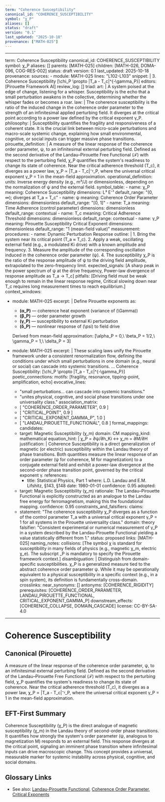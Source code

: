 ```yaml
---
term: "Coherence Susceptibility"
canonical_id: "COHERENCE_SUSCEPTIBILITY"
symbol: "χ_P"
aliases: []
status: "draft"
version: "0.1"
last_updated: "2025-10-18"
provenance: ["MATH-025"]
---
```


---
term: Coherence Susceptibility
canonical_id: COHERENCE_SUSCEPTIBILITY
symbol: χ_P
aliases: []
parents: [MATH-025]
children: [MATH-026, DOMA-096, COG-RES-002]
status: draft
version: 0.1
last_updated: 2025-10-18
provenance:
  sources:
    - module: MATH-025
      lines: "L102-L103"
      snippet: |
        3. Coherence Susceptibility
        [\chi_P \propto |T_a - T_c|^{-\gamma_P}]
  editors: [Pirouette Framework AI]
  review_log: []
triad:
  art: |
    A system poised at the edge of change, listening for a whisper. Susceptibility is the echo that a small perturbation awakens in the collective, determining whether the whisper fades or becomes a roar.
  law: |
    The coherence susceptibility is the ratio of the induced change in the coherence order parameter to the strength of an infinitesimal applied perturbing field. It diverges at the critical point according to a power law defined by the critical exponent γ_P.
  philosophy: |
    Susceptibility quantifies the fragility and responsiveness of a coherent state. It is the crucial link between micro-scale perturbations and macro-scale systemic change, explaining how small environmental, cognitive, or social inputs can trigger massive phase transitions.
pirouette_definition: |
  A measure of the linear response of the coherence order parameter, ψ, to an infinitesimal external perturbing field. Defined as the second derivative of the Landau–Pirouette Free Functional (ℱ) with respect to the perturbing field, χ_P quantifies the system's readiness to change its state of coherence. Near the critical adherence threshold (T_c), it diverges as a power law, χ_P ∝ |T_a - T_c|⁻ᵞ_P, where the universal critical exponent γ_P = 1 in the mean-field approximation.
operational_definition:
  units: Inverse energy density (e.g., m³/J) or dimensionless, depending on the normalization of ψ and the external field.
  symbol_table:
    - name: χ_P
      meaning: Coherence Susceptibility
      dimensions: L³ E⁻¹
      default_range: "(0, ∞); diverges at T_a = T_c"
    - name: ψ
      meaning: Coherence Order Parameter
      dimensions: dimensionless
      default_range: "[0, 1]"
    - name: T_a
      meaning: Time Adherence (control parameter)
      dimensions: dimensionless
      default_range: contextual
    - name: T_c
      meaning: Critical Adherence Threshold
      dimensions: dimensionless
      default_range: contextual
    - name: γ_P
      meaning: Pirouette Susceptibility Critical Exponent
      dimensions: dimensionless
      default_range: "1 (mean-field value)"
  measurement:
    procedures:
      - name: Dynamic Perturbation Response
        outline: |
          1. Bring the system near its critical point (T_a ≈ T_c).
          2. Apply a weak, oscillating external field (e.g., a modulated Ki drive) with a known amplitude and frequency.
          3. Measure the amplitude of the corresponding oscillation induced in the coherence order parameter (ψ).
          4. The susceptibility χ_P is the ratio of the response amplitude of ψ to the driving field amplitude, extrapolated to the zero-frequency limit.
        expected_signals: [A sharp peak in the power spectrum of ψ at the drive frequency, Power-law divergence of response amplitude as T_a → T_c]
        pitfalls: [Driving field must be weak enough to remain in the linear response regime, Critical slowing down near T_c requires long measurement times to reach equilibrium.]
context_windows:
  - module: MATH-025
    excerpt: |
      Define Pirouette exponents as:
      * **(α_P)** — coherence heat exponent (variance of (\Gamma))
      * **(β_P)** — order parameter growth
      * **(γ_P)** — susceptibility to external Ki perturbation
      * **(δ_P)** — nonlinear response of (\psi) to field drive

      Derived from mean-field approximation:
      [\alpha_P = 0,\ \beta_P = 1/2,\ \gamma_P = 1,\ \delta_P = 3]
  - module: MATH-025
    excerpt: |
      These scaling laws unify the Pirouette framework under a consistent renormalization flow, defining the conditions under which small perturbations in one domain (e.g., neural or social) can cascade into systemic transitions.
      ...
      Coherence Susceptibility:
      [\chi_P \propto |T_a - T_c|^{-\gamma_P}]
poetic_connections:
  motifs: [fragility, resonance, tipping-point, amplification, echo]
  evocative_lines:
    - "small perturbations... can cascade into systemic transitions."
    - "unites physical, cognitive, and social phase transitions under one universality class."
  association_matrix:
    - [ "COHERENCE_ORDER_PARAMETER", 0.9 ]
    - [ "CRITICAL_POINT", 0.9 ]
    - [ "CRITICAL_EXPONENT_GAMMA_P", 1.0 ]
    - [ "LANDAU_PIROUETTE_FUNCTIONAL", 0.8 ]
formal_mappings:
  candidates:
    - target: Magnetic Susceptibility (χ_m)
      domain: CM
      mapping_kind: mathematical
      equation_hint: |
        χ_P = ∂ψ/∂h_Ki  ↔  χ_m = ∂M/∂H
      justification: |
        Coherence Susceptibility is a direct generalization of magnetic (or electric) susceptibility within the Landau theory of phase transitions. Both quantities measure the linear response of an order parameter (ψ for coherence, M for magnetization) to a conjugate external field and exhibit a power-law divergence at the second-order phase transition point, governed by the critical exponent γ.
      references:
        - title: Statistical Physics, Part 1
          where: L.D. Landau and E.M. Lifshitz, §143, §148
          date: 1980-01-01
      confidence: 0.95
  adopted:
    - target: Magnetic Susceptibility (χ_m)
      rationale: The Landau–Pirouette Functional is explicitly constructed as an analogue to the Landau free energy for ferromagnetism, making this the foundational mapping.
      confidence: 0.95
constraints_and_falsifiers:
  claims:
    - statement: "The coherence susceptibility χ_P diverges as a function of the control parameter T_a with a universal critical exponent γ_P = 1 for all systems in the Pirouette universality class."
      domain: theory
      falsifier: "Consistent experimental or numerical measurement of γ_P in a system described by the Landau-Pirouette Functional yielding a value statistically different from 1."
      status: proposed
      links: [MATH-025]
naming_notes:
  collisions: [The symbol χ is standard for susceptibility in many fields of physics (e.g., magnetic χ_m, electric χ_e). The subscript _P is mandatory to specify the Pirouette framework context.]
  disambiguation: |
    Distinguish from domain-specific susceptibilities. χ_P is a generalized measure tied to the abstract coherence order parameter ψ. While it may be operationally equivalent to a physical susceptibility in a specific context (e.g., in a spin system), its definition is fundamentally cross-domain.
crosslinks:
  near_synonyms: []
  antonyms: [COHERENCE_RIGIDITY]
  prerequisites: [COHERENCE_ORDER_PARAMETER, LANDAU_PIROUETTE_FUNCTIONAL, CRITICAL_EXPONENT_GAMMA_P]
  downstream_effects: [COHERENCE_COLLAPSE, DOMAIN_CASCADE]
license: CC-BY-SA-4.0
---

# Coherence Susceptibility

## Canonical (Pirouette)
A measure of the linear response of the coherence order parameter, ψ, to an infinitesimal external perturbing field. Defined as the second derivative of the Landau–Pirouette Free Functional (ℱ) with respect to the perturbing field, χ_P quantifies the system's readiness to change its state of coherence. Near the critical adherence threshold (T_c), it diverges as a power law, χ_P ∝ |T_a - T_c|⁻ᵞ_P, where the universal critical exponent γ_P = 1 in the mean-field approximation.

## EFT-First Summary
Coherence Susceptibility (χ_P) is the direct analogue of magnetic susceptibility (χ_m) in the Landau theory of second-order phase transitions. It quantifies how strongly the system's order parameter (ψ, analogous to magnetization M) responds to an external field. This response diverges at the critical point, signaling an imminent phase transition where infinitesimal inputs can drive macroscopic change. This concept provides a universal, measurable marker for systemic instability across physical, cognitive, and social domains.

## Glossary Links
- See also: [Landau-Pirouette Functional](...), [Coherence Order Parameter](...), [Critical Exponents](...)